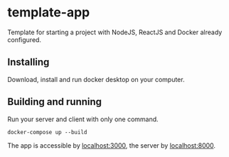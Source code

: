 # template-app

Template for starting a project with NodeJS, ReactJS and Docker already configured.

## Installing

Download, install and run docker desktop on your computer.

## Building and running

Run your server and client with only one command.

```shell
docker-compose up --build
```

The app is accessible by [localhost:3000](http://localhost:3000), the server by [localhost:8000](http://localhost:8000).
